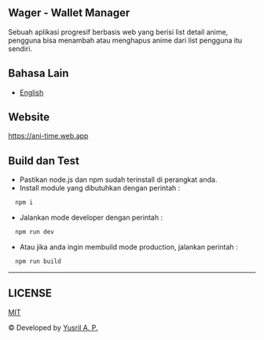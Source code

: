## Wager - Wallet Manager
Sebuah aplikasi progresif berbasis web yang berisi list detail anime, pengguna bisa menambah atau menghapus anime dari list pengguna itu sendiri.

## Bahasa Lain
- [English](./README.md)

## Website
https://ani-time.web.app

## Build dan Test
- Pastikan node.js dan npm sudah terinstall di perangkat anda.
- Install module yang dibutuhkan dengan perintah : 
```bash 
  npm i
```
- Jalankan mode developer dengan perintah :
```bash 
  npm run dev
```
- Atau jika anda ingin membuild mode production, jalankan perintah : 
```bash 
  npm run build
```

---
## LICENSE
[MIT](LICENSE.md)

© Developed by [Yusril A. P.](https://github.com/yusril-adr)